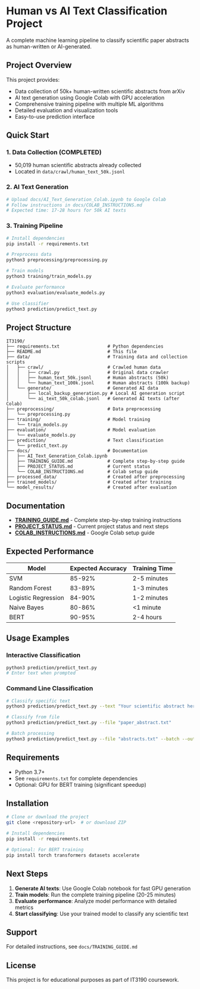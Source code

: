 # Human vs AI Text Classification Project

A complete machine learning pipeline to classify scientific paper abstracts as human-written or AI-generated.

## Project Overview

This project provides:
- Data collection of 50k+ human-written scientific abstracts from arXiv
- AI text generation using Google Colab with GPU acceleration
- Comprehensive training pipeline with multiple ML algorithms
- Detailed evaluation and visualization tools
- Easy-to-use prediction interface

## Quick Start

### 1. Data Collection (COMPLETED)
- 50,019 human scientific abstracts already collected
- Located in `data/crawl/human_text_50k.jsonl`

### 2. AI Text Generation
```bash
# Upload docs/AI_Text_Generation_Colab.ipynb to Google Colab
# Follow instructions in docs/COLAB_INSTRUCTIONS.md
# Expected time: 17-28 hours for 50k AI texts
```

### 3. Training Pipeline
```bash
# Install dependencies
pip install -r requirements.txt

# Preprocess data
python3 preprocessing/preprocessing.py

# Train models
python3 training/train_models.py

# Evaluate performance
python3 evaluation/evaluate_models.py

# Use classifier
python3 prediction/predict_text.py
```

## Project Structure

```
IT3190/
├── requirements.txt                  # Python dependencies
├── README.md                         # This file
├── data/                             # Training data and collection scripts
│   ├── crawl/                        # Crawled human data
│   │   ├── crawl.py                  # Original data crawler
│   │   ├── human_text_50k.jsonl      # Human abstracts (50k)
│   │   └── human_text_100k.jsonl     # Human abstracts (100k backup)
│   └── generate/                     # Generated AI data
│       ├── local_backup_generation.py # Local AI generation script
│       └── ai_text_50k_colab.jsonl   # Generated AI texts (after Colab)
├── preprocessing/                    # Data preprocessing
│   └── preprocessing.py
├── training/                         # Model training
│   └── train_models.py
├── evaluation/                       # Model evaluation
│   └── evaluate_models.py
├── prediction/                       # Text classification
│   └── predict_text.py
├── docs/                             # Documentation
│   ├── AI_Text_Generation_Colab.ipynb
│   ├── TRAINING_GUIDE.md             # Complete step-by-step guide
│   ├── PROJECT_STATUS.md             # Current status
│   └── COLAB_INSTRUCTIONS.md         # Colab setup guide
├── processed_data/                   # Created after preprocessing
├── trained_models/                   # Created after training
└── model_results/                    # Created after evaluation
```

## Documentation

- **[TRAINING_GUIDE.md](docs/TRAINING_GUIDE.md)** - Complete step-by-step training instructions
- **[PROJECT_STATUS.md](docs/PROJECT_STATUS.md)** - Current project status and next steps
- **[COLAB_INSTRUCTIONS.md](docs/COLAB_INSTRUCTIONS.md)** - Google Colab setup guide

## Expected Performance

| Model | Expected Accuracy | Training Time |
|-------|------------------|---------------|
| SVM | 85-92% | 2-5 minutes |
| Random Forest | 83-89% | 1-3 minutes |
| Logistic Regression | 84-90% | 1-2 minutes |
| Naive Bayes | 80-86% | <1 minute |
| BERT | 90-95% | 2-4 hours |

## Usage Examples

### Interactive Classification
```bash
python3 prediction/predict_text.py
# Enter text when prompted
```

### Command Line Classification
```bash
# Classify specific text
python3 prediction/predict_text.py --text "Your scientific abstract here"

# Classify from file
python3 prediction/predict_text.py --file "paper_abstract.txt"

# Batch processing
python3 prediction/predict_text.py --file "abstracts.txt" --batch --output "results.json"
```

## Requirements

- Python 3.7+
- See `requirements.txt` for complete dependencies
- Optional: GPU for BERT training (significant speedup)

## Installation

```bash
# Clone or download the project
git clone <repository-url>  # or download ZIP

# Install dependencies
pip install -r requirements.txt

# Optional: For BERT training
pip install torch transformers datasets accelerate
```

## Next Steps

1. **Generate AI texts**: Use Google Colab notebook for fast GPU generation
2. **Train models**: Run the complete training pipeline (20-25 minutes)
3. **Evaluate performance**: Analyze model performance with detailed metrics
4. **Start classifying**: Use your trained model to classify any scientific text

## Support

For detailed instructions, see `docs/TRAINING_GUIDE.md`

## License

This project is for educational purposes as part of IT3190 coursework.